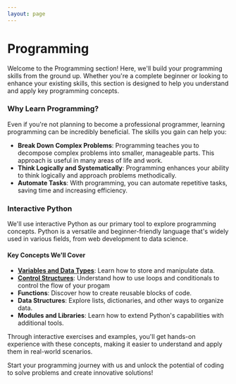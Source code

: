 ```yaml
---
layout: page
---
```


# Programming

Welcome to the Programming section! Here, we'll build your programming skills from the ground up. Whether you're a complete beginner or looking to enhance your existing skills, this section is designed to help you understand and apply key programming concepts.

### Why Learn Programming?

Even if you're not planning to become a professional programmer, learning programming can be incredibly beneficial. The skills you gain can help you:

- **Break Down Complex Problems**: Programming teaches you to decompose complex problems into smaller, manageable parts. This approach is useful in many areas of life and work.
- **Think Logically and Systematically**: Programming enhances your ability to think logically and approach problems methodically.
- **Automate Tasks**: With programming, you can automate repetitive tasks, saving time and increasing efficiency.

### Interactive Python

We'll use interactive Python as our primary tool to explore programming concepts. Python is a versatile and beginner-friendly language that's widely used in various fields, from web development to data science.

#### Key Concepts We'll Cover

- [**Variables and Data Types**](./variables_and_data_types): Learn how to store and manipulate data.
- [**Control Structures**](./control_structures): Understand how to use loops and conditionals to control the flow of your progam
- **Functions**: Discover how to create reusable blocks of code.
- **Data Structures**: Explore lists, dictionaries, and other ways to organize data.
- **Modules and Libraries**: Learn how to extend Python's capabilities with additional tools.

Through interactive exercises and examples, you'll get hands-on experience with these concepts, making it easier to understand and apply them in real-world scenarios.

Start your programming journey with us and unlock the potential of coding to solve problems and create innovative solutions!
